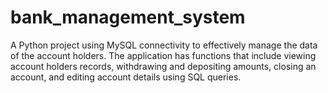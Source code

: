 # bank_management_system
A Python project using MySQL connectivity to effectively manage the data of the account holders. The application has functions that include viewing account holders records, withdrawing and depositing amounts, closing an account, and editing account details using SQL queries.

